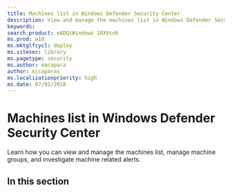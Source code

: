 ```yaml
---
title: Machines list in Windows Defender Security Center
description: View and manage the machines list in Windows Defender Security Center
keywords: 
search.product: eADQiWindows 10XVcnh
ms.prod: w10
ms.mktglfcycl: deploy
ms.sitesec: library
ms.pagetype: security
ms.author: macapara
author: mjcaparas
ms.localizationpriority: high
ms.date: 07/01/2018
---
```


# Machines list in Windows Defender Security Center
Learn how you can view and manage the machines list, manage machine groups, and investigate machine related alerts. 

## In this section 

